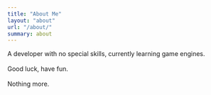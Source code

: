 ```yaml
---
title: "About Me"
layout: "about"
url: "/about/"
summary: about
---
```


A developer with no special skills, currently learning game engines.
<br><br>
Good luck, have fun.
<br><br>
Nothing more.